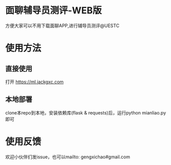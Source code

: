 # 面聊辅导员测评-WEB版
方便大家可以不用下载面聊APP,进行辅导员测评@UESTC

# 使用方法
## 直接使用
打开 https://ml.jackgxc.com
## 本地部署
clone本repo到本地，安装依赖库(flask & requests)后，运行python mianliao.py即可

# 使用反馈
欢迎小伙伴们发issue，也可以mailto: gengxichao#gmail.com
